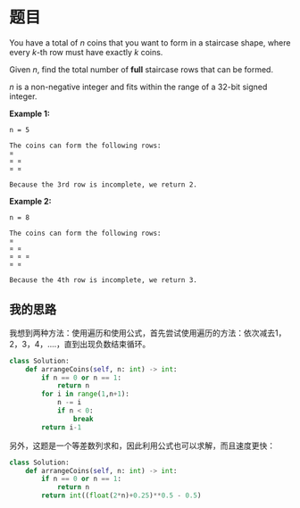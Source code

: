 # 题目

You have a total of *n* coins that you want to form in a staircase shape, where every *k*-th row must have exactly *k* coins.

Given *n*, find the total number of **full** staircase rows that can be formed.

*n* is a non-negative integer and fits within the range of a 32-bit signed integer.

**Example 1:**

```
n = 5

The coins can form the following rows:
¤
¤ ¤
¤ ¤

Because the 3rd row is incomplete, we return 2.
```



**Example 2:**

```
n = 8

The coins can form the following rows:
¤
¤ ¤
¤ ¤ ¤
¤ ¤

Because the 4th row is incomplete, we return 3.
```

##  我的思路

我想到两种方法：使用遍历和使用公式，首先尝试使用遍历的方法：依次减去1，2，3，4，....，直到出现负数结束循环。

```python
class Solution:
    def arrangeCoins(self, n: int) -> int:
        if n == 0 or n == 1:
            return n
        for i in range(1,n+1):
            n -= i
            if n < 0:
                break
        return i-1
```

另外，这题是一个等差数列求和，因此利用公式也可以求解，而且速度更快：

```python
class Solution:
    def arrangeCoins(self, n: int) -> int:
        if n == 0 or n == 1:
            return n
        return int((float(2*n)+0.25)**0.5 - 0.5)
```

